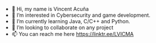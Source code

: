 - 👋 Hi, my name is Vincent Acuña
- 👀 I’m interested in Cybersecurity and game development.
- 🌱 I’m currently learning Java, C/C++ and Python.
- 🤝 I’m looking to collaborate on any project
- 📫 You can reach me here https://linktr.ee/LVICMA

<!---
LVICMA/LVICMA is a ✨ special ✨ repository because its `README.md` (this file) appears on your GitHub profile.
You can click the Preview link to take a look at your changes.
--->
